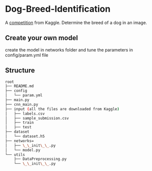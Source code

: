 # Dog-Breed-Identification

A [competition](https://www.kaggle.com/c/dog-breed-identification) from Kaggle. Determine the breed of a dog in an image.

## Create your own model

create the model in networks folder and tune the parameters in config/param.yml file

## Structure

```bash
root
├── README.md
├── config
│   └── param.yml
├── main.py
├── cnn_main.py 
├── input (all the files are downloaded from Kaggle)
│   ├── labels.csv
│   ├── sample_submission.csv
│   ├── train
│   ├── test
├── dataset
│   └── dataset.h5
├── networks=
│   ├── \_\_init\_\_.py
│   └── model.py
└── utils
    ├── DataPreprocessing.py
    └── \_\_init\_\_.py
```
